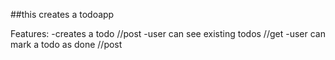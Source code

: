 ##this creates a todoapp

Features:
-creates a todo //post
-user can see existing todos //get
-user can mark a todo as done //post
